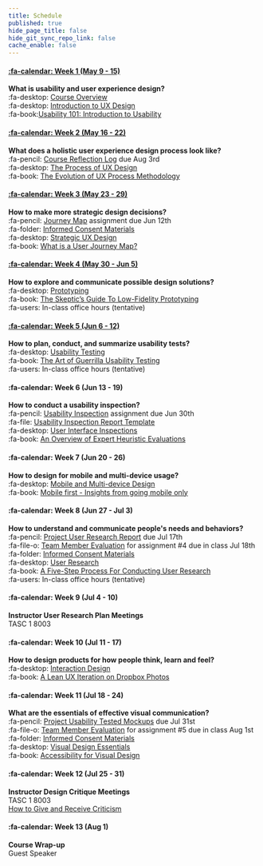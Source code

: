 ```yaml
---
title: Schedule
published: true
hide_page_title: false
hide_git_sync_repo_link: false
cache_enable: false
---
```


#### [:fa-calendar: Week 1 (May 9 - 15)](/home/module-01)
**What is usability and user experience design?**  
:fa-desktop: [Course Overview](https://demo.hibbittsdesign.org/cpt-363-2018/pdfs/cpt-363-slides-placeholder.pdf)  
:fa-desktop: [Introduction to UX Design](https://demo.hibbittsdesign.org/cpt-363-2018/pdfs/cpt-363-slides-placeholder.pdf)  
:fa-book:[Usability 101: Introduction to Usability](https://www.nngroup.com/articles/usability-101-introduction-to-usability/)  

#### [:fa-calendar: Week 2 (May 16 - 22)](/home/module-02)
**What does a holistic user experience design process look like?**  
:fa-pencil: [Course Reflection Log](https://sso.canvaslms.com/courses/1413912/assignments/9519528) due Aug 3rd  
:fa-desktop: [The Process of UX Design](https://demo.hibbittsdesign.org/cpt-363-2018/pdfs/cpt-363-slides-placeholder.pdf)  
:fa-book: [The Evolution of UX Process Methodology](https://uxplanet.org/the-evolution-of-ux-process-methodology-47f52557178b)  

#### [:fa-calendar: Week 3 (May 23 - 29)](/home/module-03)
**How to make more strategic design decisions?**   
:fa-pencil: [Journey Map](https://canvas.sfu.ca/courses/38847/assignments/292821) assignment due Jun 12th  
:fa-folder: [Informed Consent Materials](https://sso.canvaslms.com/courses/1413912/files/folder/Handouts/Informed%20Consent)  
:fa-desktop: [Strategic UX Design](https://demo.hibbittsdesign.org/cpt-363-2018/pdfs/cpt-363-slides-placeholder.pdf)  
:fa-book: [What is a User Journey Map?](https://www.aytech.ca/blog/user-journey-map/)  

#### [:fa-calendar: Week 4 (May 30 - Jun 5)](/home/module-04)
**How to explore and communicate possible design solutions?**   
:fa-desktop: [Prototyping](https://paulhibbitts.net/cmpt-363-182/pdfs/cmpt-363-182-prototyping.pdf)  
:fa-book: [The Skeptic’s Guide To Low-Fidelity Prototyping](https://www.smashingmagazine.com/2014/10/the-skeptics-guide-to-low-fidelity-prototyping/)  
:fa-users: In-class office hours (tentative)  

#### [:fa-calendar: Week 5 (Jun 6 - 12)](/home/module-05)
**How to plan, conduct, and summarize usability tests?**  
:fa-desktop: [Usability Testing](https://paulhibbitts.net/cmpt-363-182/pdfs/cmpt-363-182-usability-testing.pdf)  
:fa-book: [The Art of Guerrilla Usability Testing](http://www.uxbooth.com/articles/the-art-of-guerrilla-usability-testing/)  
:fa-users: In-class office hours (tentative)

#### :fa-calendar: Week 6 (Jun 13 - 19)
**How to conduct a usability inspection?**   
:fa-pencil: [Usability Inspection](https://sso.canvaslms.com/courses/1413912/assignments/9519532) assignment due Jun 30th  
:fa-file: [Usability Inspection Report Template](https://sso.canvaslms.com/courses/1413912/files/folder/Handouts/Usability%20Inspection%20Report%20Template)  
:fa-desktop: [User Interface Inspections](https://paulhibbitts.net/cmpt-363-182/pdfs/cmpt-363-182-user-interface-inspections.pdf)  
:fa-book: [An Overview of Expert Heuristic Evaluations](https://www.uxmatters.com/mt/archives/2014/06/an-overview-of-expert-heuristic-evaluations.php)      
#### :fa-calendar: Week 7 (Jun 20 - 26)
**How to design for mobile and multi-device usage?**  
:fa-desktop: [Mobile and Multi-device Design](https://paulhibbitts.net/cmpt-363-182/pdfs/cmpt-363-182-mobile-and-multidevice-design.pdf)  
:fa-book: [Mobile first - Insights from going mobile only](http://blog.invisionapp.com/mobile-first-mobile-only/)  

#### :fa-calendar: Week 8 (Jun 27 - Jul 3)
**How to understand and communicate people's needs and behaviors?**   
:fa-pencil: [Project User Research Report](https://sso.canvaslms.com/courses/1413912/assignments/9519534) due Jul 17th  
:fa-file-o: [Team Member Evaluation](https://sso.canvaslms.com/courses/1413912/files/folder/Handouts/Team%20Member%20Evaluations) for  assignment #4 due in class Jul 18th  
:fa-folder: [Informed Consent Materials](https://sso.canvaslms.com/courses/1413912/files/folder/Handouts/Informed%20Consent)  
:fa-desktop: [User Research](https://paulhibbitts.net/cmpt-363-182/pdfs/cmpt-363-182-user-research.pdf)  
:fa-book: [A Five-Step Process For Conducting User Research](http://www.smashingmagazine.com/2013/09/5-step-process-conducting-user-research/)  
:fa-users: In-class office hours (tentative)  

#### :fa-calendar: Week 9 (Jul 4 - 10)
**Instructor User Research Plan Meetings**  
TASC 1 8003

#### :fa-calendar: Week 10 (Jul 11 - 17)
**How to design products for how people think, learn and feel?**  
:fa-desktop: [Interaction Design](https://paulhibbitts.net/cmpt-363-182/pdfs/cmpt-363-182-interaction-design.pdf)  
:fa-book: [A Lean UX Iteration on Dropbox Photos](https://medium.com/bridge-collection/a-lean-ux-iteration-on-dropbox-photos-edfa7b245c27#.fdtsczbnj)

#### :fa-calendar: Week 11 (Jul 18 - 24)
**What are the essentials of effective visual communication?**   
:fa-pencil: [Project Usability Tested Mockups](https://sso.canvaslms.com/courses/1413912/assignments/9519533) due Jul 31st    
:fa-file-o: [Team Member Evaluation](https://sso.canvaslms.com/courses/1413912/files/folder/Handouts/Team%20Member%20Evaluations) for assignment #5 due in class Aug 1st  
:fa-folder: [Informed Consent Materials](https://sso.canvaslms.com/courses/1413912/files/folder/Handouts/Informed%20Consent)  
:fa-desktop: [Visual Design Essentials](https://paulhibbitts.net/cmpt-363-182/pdfs/cmpt-363-182-visual-design-essentials.pdf)  
:fa-book: [Accessibility for Visual Design](http://www.uxbooth.com/articles/accessibility-visual-design/)  

#### :fa-calendar: Week 12 (Jul 25 - 31)
**Instructor Design Critique Meetings**  
TASC 1 8003  
<i class="fa fa-book" aria-hidden="true"></i> [How to Give and Receive Criticism](http://scottberkun.com/essays/35-how-to-give-and-receive-criticism/)

#### :fa-calendar: Week 13 (Aug 1)
**Course Wrap-up**  
Guest Speaker
